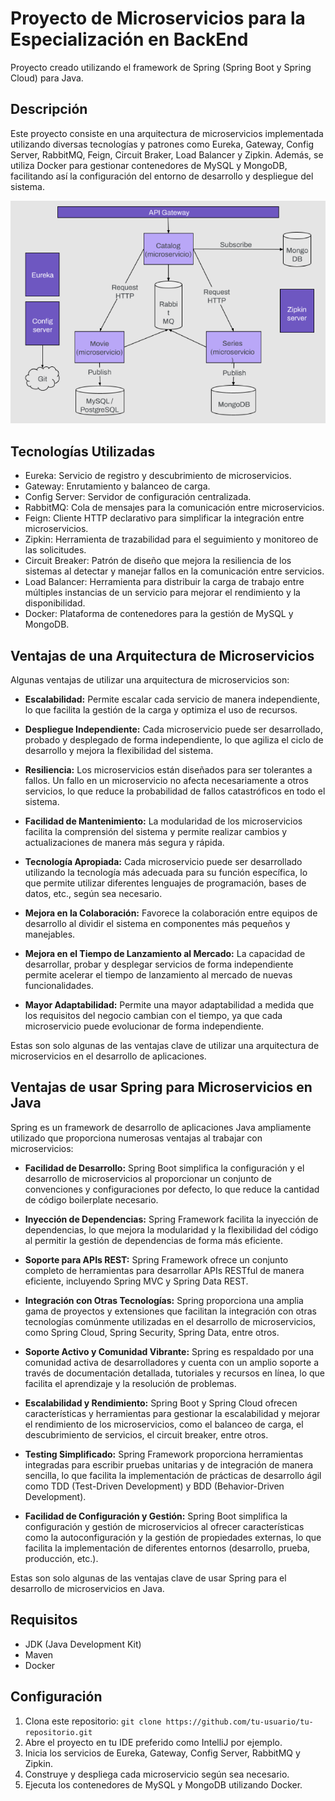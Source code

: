 # Proyecto de Microservicios para la Especialización en BackEnd

Proyecto creado utilizando el framework de Spring (Spring Boot y Spring Cloud) para Java.

## Descripción

Este proyecto consiste en una arquitectura de microservicios implementada utilizando diversas tecnologías y patrones como Eureka, Gateway, Config Server, RabbitMQ, Feign, Circuit Braker, Load Balancer y Zipkin. Además, se utiliza Docker para gestionar contenedores de MySQL y MongoDB, facilitando así la configuración del entorno de desarrollo y despliegue del sistema.

![Diagrama](diagrama.PNG)

## Tecnologías Utilizadas

- Eureka: Servicio de registro y descubrimiento de microservicios.
- Gateway: Enrutamiento y balanceo de carga.
- Config Server: Servidor de configuración centralizada.
- RabbitMQ: Cola de mensajes para la comunicación entre microservicios.
- Feign: Cliente HTTP declarativo para simplificar la integración entre microservicios.
- Zipkin: Herramienta de trazabilidad para el seguimiento y monitoreo de las solicitudes.
- Circuit Breaker: Patrón de diseño que mejora la resiliencia de los sistemas al detectar y manejar fallos en la comunicación entre servicios.
- Load Balancer: Herramienta para distribuir la carga de trabajo entre múltiples instancias de un servicio para mejorar el rendimiento y la disponibilidad.
- Docker: Plataforma de contenedores para la gestión de MySQL y MongoDB.

## Ventajas de una Arquitectura de Microservicios

Algunas ventajas de utilizar una arquitectura de microservicios son:

- **Escalabilidad:** Permite escalar cada servicio de manera independiente, lo que facilita la gestión de la carga y optimiza el uso de recursos.

- **Despliegue Independiente:** Cada microservicio puede ser desarrollado, probado y desplegado de forma independiente, lo que agiliza el ciclo de desarrollo y mejora la flexibilidad del sistema.

- **Resiliencia:** Los microservicios están diseñados para ser tolerantes a fallos. Un fallo en un microservicio no afecta necesariamente a otros servicios, lo que reduce la probabilidad de fallos catastróficos en todo el sistema.

- **Facilidad de Mantenimiento:** La modularidad de los microservicios facilita la comprensión del sistema y permite realizar cambios y actualizaciones de manera más segura y rápida.

- **Tecnología Apropiada:** Cada microservicio puede ser desarrollado utilizando la tecnología más adecuada para su función específica, lo que permite utilizar diferentes lenguajes de programación, bases de datos, etc., según sea necesario.

- **Mejora en la Colaboración:** Favorece la colaboración entre equipos de desarrollo al dividir el sistema en componentes más pequeños y manejables.

- **Mejora en el Tiempo de Lanzamiento al Mercado:** La capacidad de desarrollar, probar y desplegar servicios de forma independiente permite acelerar el tiempo de lanzamiento al mercado de nuevas funcionalidades.

- **Mayor Adaptabilidad:** Permite una mayor adaptabilidad a medida que los requisitos del negocio cambian con el tiempo, ya que cada microservicio puede evolucionar de forma independiente.

Estas son solo algunas de las ventajas clave de utilizar una arquitectura de microservicios en el desarrollo de aplicaciones.

## Ventajas de usar Spring para Microservicios en Java

Spring es un framework de desarrollo de aplicaciones Java ampliamente utilizado que proporciona numerosas ventajas al trabajar con microservicios:

- **Facilidad de Desarrollo:** Spring Boot simplifica la configuración y el desarrollo de microservicios al proporcionar un conjunto de convenciones y configuraciones por defecto, lo que reduce la cantidad de código boilerplate necesario.

- **Inyección de Dependencias:** Spring Framework facilita la inyección de dependencias, lo que mejora la modularidad y la flexibilidad del código al permitir la gestión de dependencias de forma más eficiente.

- **Soporte para APIs REST:** Spring Framework ofrece un conjunto completo de herramientas para desarrollar APIs RESTful de manera eficiente, incluyendo Spring MVC y Spring Data REST.

- **Integración con Otras Tecnologías:** Spring proporciona una amplia gama de proyectos y extensiones que facilitan la integración con otras tecnologías comúnmente utilizadas en el desarrollo de microservicios, como Spring Cloud, Spring Security, Spring Data, entre otros.

- **Soporte Activo y Comunidad Vibrante:** Spring es respaldado por una comunidad activa de desarrolladores y cuenta con un amplio soporte a través de documentación detallada, tutoriales y recursos en línea, lo que facilita el aprendizaje y la resolución de problemas.

- **Escalabilidad y Rendimiento:** Spring Boot y Spring Cloud ofrecen características y herramientas para gestionar la escalabilidad y mejorar el rendimiento de los microservicios, como el balanceo de carga, el descubrimiento de servicios, el circuit breaker, entre otros.

- **Testing Simplificado:** Spring Framework proporciona herramientas integradas para escribir pruebas unitarias y de integración de manera sencilla, lo que facilita la implementación de prácticas de desarrollo ágil como TDD (Test-Driven Development) y BDD (Behavior-Driven Development).

- **Facilidad de Configuración y Gestión:** Spring Boot simplifica la configuración y gestión de microservicios al ofrecer características como la autoconfiguración y la gestión de propiedades externas, lo que facilita la implementación de diferentes entornos (desarrollo, prueba, producción, etc.).

Estas son solo algunas de las ventajas clave de usar Spring para el desarrollo de microservicios en Java.

## Requisitos

- JDK (Java Development Kit)
- Maven
- Docker

## Configuración

1. Clona este repositorio: `git clone https://github.com/tu-usuario/tu-repositorio.git`
2. Abre el proyecto en tu IDE preferido como IntelliJ por ejemplo.
3. Inicia los servicios de Eureka, Gateway, Config Server, RabbitMQ y Zipkin.
4. Construye y despliega cada microservicio según sea necesario.
5. Ejecuta los contenedores de MySQL y MongoDB utilizando Docker.

